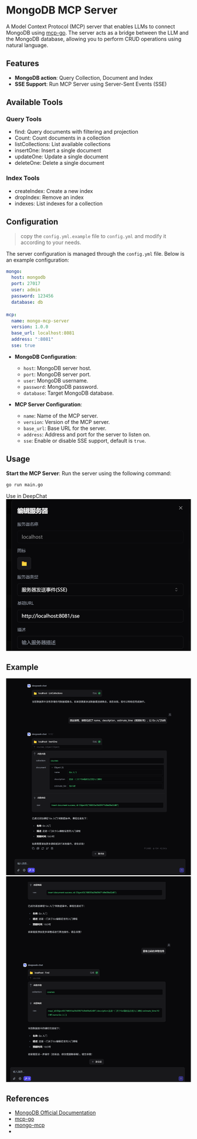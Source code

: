 # MongoDB MCP Server

A Model Context Protocol (MCP) server that enables LLMs to connect MongoDB using [mcp-go](https://github.com/mark3labs/mcp-go). The server acts as a bridge between the LLM and the MongoDB database, allowing you to perform CRUD operations using natural language.

## Features

- **MongoDB action**: Query Collection, Document and Index
- **SSE Support**: Run MCP Server using Server-Sent Events (SSE)

## Available Tools

### Query Tools

- find: Query documents with filtering and projection
- Count: Count documents in a collection
- listCollections: List available collections
- insertOne: Insert a single document
- updateOne: Update a single document
- deleteOne: Delete a single document

### Index Tools
- createIndex: Create a new index
- dropIndex: Remove an index
- indexes: List indexes for a collection


## Configuration

> copy the `config.yml.example` file to `config.yml` and modify it according to your needs.

The server configuration is managed through the `config.yml` file. Below is an example configuration:

```yaml
mongo:
  host: mongodb
  port: 27017
  user: admin
  password: 123456
  database: db

mcp:
  name: mongo-mcp-server
  version: 1.0.0
  base_url: localhost:8081
  address: ":8081"
  sse: true
```

- **MongoDB Configuration**:
    - `host`: MongoDB server host.
    - `port`: MongoDB server port.
    - `user`: MongoDB username.
    - `password`: MongoDB password.
    - `database`: Target MongoDB database.

- **MCP Server Configuration**:
    - `name`: Name of the MCP server.
    - `version`: Version of the MCP server.
    - `base_url`: Base URL for the server.
    - `address`: Address and port for the server to listen on.
    - `sse`: Enable or disable SSE support, default is `true`.

## Usage

**Start the MCP Server**: Run the server using the following command:

 ```bash
 go run main.go
 ```

Use in DeepChat
![img.png](image/img.png)


## Example

![find](image/img-1.png)
![find](image/img-2.png)

## References

- [MongoDB Official Documentation](https://www.mongodb.com/zh-cn/docs/languages/go/)
- [mcp-go](https://github.com/mark3labs/mcp-go)
- [mongo-mcp](https://github.com/QuantGeekDev/mongo-mcp)
- 
```